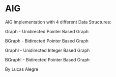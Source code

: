 # AIG
AIG Implementation with 4 different Data Structures:

Graph - Unidirected Pointer Based Graph

BGraph - Bidirected Pointer Based Graph

GraphI - Unidirected Integer Based Graph

BGraphI - Bidirected Pointer Based Graph

By Lucas Alegre
